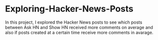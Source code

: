 # Exploring-Hacker-News-Posts
In this project, I explored the Hacker News posts to see which posts between Ask HN and Show HN received more comments on average and also if posts created at a certain time receive more comments in avarage.
